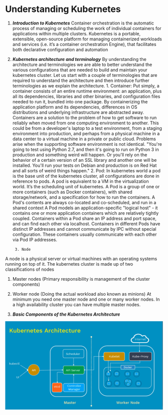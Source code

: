 Understanding Kubernetes 
==============================

1. ***Introduction to Kubernetes*** 
Container orchestration is the automatic process of managing or scheduling the work of individual containers for applications within multiple clusters. Kubernetes is a portable, extensible, open-source platform for managing containerized workloads and services (i.e. it’s a container orchestration Engine), that facilitates both declarative configuration and automation

2. ***Kubernetes architecture and terminology*** 
By understanding the architecture and terminologies we are able to better understand the various configurations that are needed to build and maintain your kubernetes cluster.
Let us start with a couple of terminologies that are required to understand the architecture and then introduce further terminologies as we explain the architecture.
        1. Container:
Put simply, a container consists of an entire runtime environment: an application, plus all its dependencies, libraries and other binaries, and configuration files needed to run it, bundled into one package. By containerizing the application platform and its dependencies, differences in OS distributions and underlying infrastructure are abstracted away.
 Containers are a solution to the problem of how to get software to run reliably when moved from one computing environment to another. This could be from a developer's laptop to a test environment, from a staging environment into production, and perhaps from a physical machine in a data center to a virtual machine in a private or public cloud. Problems arise when the supporting software environment is not identical. "You're going to test using Python 2.7, and then it's going to run on Python 3 in production and something weird will happen. Or you'll rely on the behavior of a certain version of an SSL library and another one will be installed. You'll run your tests on Debian and production is on Red Hat and all sorts of weird things happen."
        2. Pod:
In kubernetes world a pod is the base unit of the kubernetes cluster, all configurations are done in reference to pods. A pod is equivalent to a VM in the virtualization world.  It’s the scheduling unit of kubernetes. A Pod is a group of one or more containers (such as Docker containers), with shared storage/network, and a specification for how to run the containers. A Pod's contents are always co-located and co-scheduled, and run in a shared context A Pod models an application-specific "logical host" - it contains one or more application containers which are relatively tightly coupled.
Containers within a Pod share an IP address and port space, and can find each other via localhost. Containers in different Pods have distinct IP addresses and cannot communicate by IPC without special configuration. These containers usually communicate with each other via Pod IP addresses.

        3. Node
 A node is a physical server or virtual machines with an operating systems running on top of it.
The kubernetes cluster is made up of two classifications of nodes
1.	Master nodes (Primary responsibility is management of the cluster components)
2.	Worker node (Doing the actual workload also known as minions)
At minimum you need one master node and one or many worker nodes. In a high availability cluster you can have multiple master nodes. 

3. ***Basic Components of the Kubernetes Architecture***  


![picture alt](https://github.com/kamitu-sm/kubernetes/blob/master/Introduction/k8s-basic-architecture.png "KUBERNETES ARCHITECTURE") 



